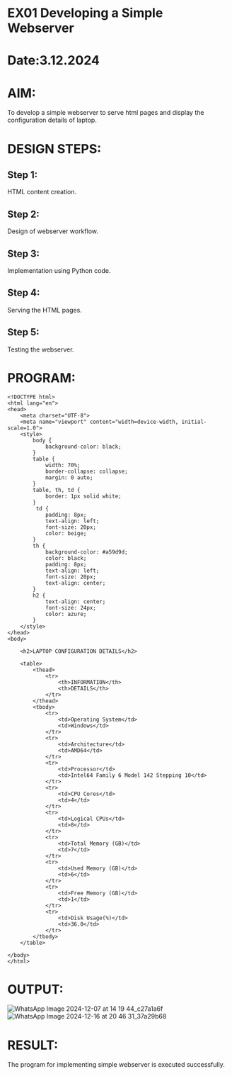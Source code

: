 # EX01 Developing a Simple Webserver

# Date:3.12.2024
# AIM:
To develop a simple webserver to serve html pages and display the configuration details of laptop.

# DESIGN STEPS:
## Step 1:
HTML content creation.

## Step 2:
Design of webserver workflow.

## Step 3:
Implementation using Python code.

## Step 4:
Serving the HTML pages.

## Step 5:
Testing the webserver.

# PROGRAM:

```
<!DOCTYPE html>
<html lang="en">
<head>
    <meta charset="UTF-8">
    <meta name="viewport" content="width=device-width, initial-scale=1.0">
    <style>
        body {
            background-color: black;
        }
        table {
            width: 70%; 
            border-collapse: collapse;
            margin: 0 auto; 
        }
        table, th, td {
            border: 1px solid white;
        }
         td {
            padding: 8px; 
            text-align: left;
            font-size: 20px;
            color: beige;
        }
        th {
            background-color: #a59d9d;
            color: black;
            padding: 8px;
            text-align: left;
            font-size: 20px;
            text-align: center;
        }
        h2 {
            text-align: center;
            font-size: 24px; 
            color: azure;
        }
    </style>
</head>
<body>

    <h2>LAPTOP CONFIGURATION DETAILS</h2>

    <table>
        <thead>
            <tr>
                <th>INFORMATION</th>
                <th>DETAILS</th>
            </tr>
        </thead>
        <tbody>
            <tr>
                <td>Operating System</td>
                <td>Windows</td>
            </tr>
            <tr>
                <td>Architecture</td>
                <td>AMD64</td>
            </tr>
            <tr>
                <td>Processor</td>
                <td>Intel64 Family 6 Model 142 Stepping 10</td>
            </tr>
            <tr>
                <td>CPU Cores</td>
                <td>4</td>
            </tr>
            <tr>
                <td>Logical CPUs</td>
                <td>8</td>
            </tr>
            <tr>
                <td>Total Memory (GB)</td>
                <td>7</td>
            </tr>
            <tr>
                <td>Used Memory (GB)</td>
                <td>6</td>
            </tr>
            <tr>
                <td>Free Memory (GB)</td>
                <td>1</td>
            </tr>
            <tr>
                <td>Disk Usage(%)</td>
                <td>36.0</td>
            </tr>
        </tbody>
    </table>

</body>
</html>
```

# OUTPUT:
![WhatsApp Image 2024-12-07 at 14 19 44_c27a1a6f](https://github.com/user-attachments/assets/88471acb-de2e-496d-b437-9fbb4b47ae4c)
![WhatsApp Image 2024-12-16 at 20 46 31_37a29b68](https://github.com/user-attachments/assets/db17b847-5aa2-4c45-98f9-4582fcec7cec)



# RESULT:
The program for implementing simple webserver is executed successfully.

